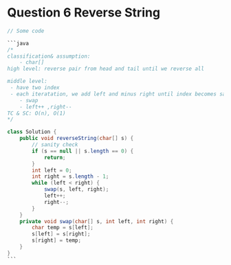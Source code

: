 # Question 6 Reverse String



````java
// Some code

```java
/*
classification& assumption:
    - char[]
high level: reverse pair from head and tail until we reverse all

middle level:
 - have two index
 - each iteratation, we add left and minus right until index becomes same
    - swap
    - left++ ,right--
TC & SC: O(n), O(1)
*/

class Solution {
    public void reverseString(char[] s) {
        // sanity check
        if (s == null || s.length == 0) {
            return;
        }
        int left = 0;
        int right = s.length - 1;
        while (left < right) {   
            swap(s, left, right);
            left++;
            right--;
        }
    }
    private void swap(char[] s, int left, int right) {
        char temp = s[left];
        s[left] = s[right];
        s[right] = temp;
    }
}
```
````

